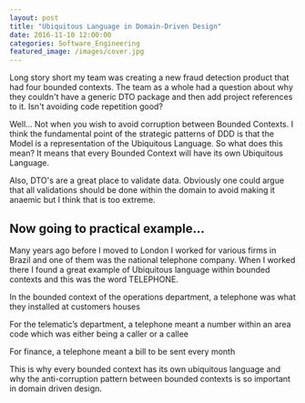 ```yaml
---
layout: post
title: "Ubiquitous Language in Domain-Driven Design"
date: 2016-11-10 12:00:00
categories: Software_Engineering
featured_image: /images/cover.jpg
---
```


Long story short my team was creating a new fraud detection product that had four bounded contexts. The team as a whole had a question about why they couldn't have a generic DTO package and then add project references to it. Isn't avoiding code repetition good?

Well... Not when you wish to avoid corruption between Bounded Contexts. I think the fundamental point of the strategic patterns of DDD is that the Model is a representation of the Ubiquitous Language. So what does this mean? It means that every Bounded Context will have its own Ubiquitous Language.

Also, DTO's are a great place to validate data. Obviously one could argue that all validations should be done within the domain to avoid making it anaemic but I think that is too extreme.

## Now going to practical example...

Many years ago before I moved to London I worked for various firms in Brazil and one of them was the national telephone company. When I worked there I found a great example of Ubiquitous language within bounded contexts and this was the word TELEPHONE.

In the bounded context of the operations department, a telephone was what they installed at customers houses

For the telematic’s department, a telephone meant a number within an area code which was either being a caller or a callee

For finance, a telephone meant a bill to be sent every month

This is why every bounded context has its own ubiquitous language and why the anti-corruption pattern between bounded contexts is so important in domain driven design.